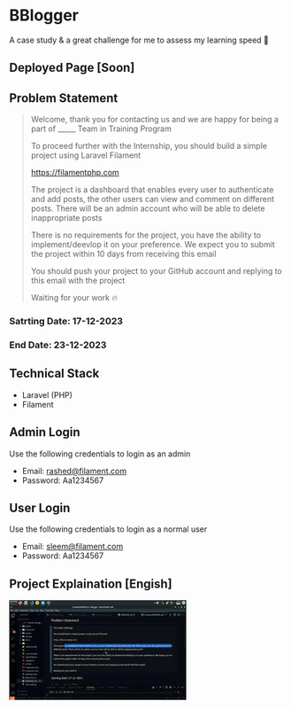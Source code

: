 # BBlogger

A case study & a great challenge for me to assess my learning speed 💪

## Deployed Page [Soon]

## Problem Statement

> Welcome, thank you for contacting us and we are happy for being a part of \_\_\_\_\_ Team in Training Program
>
> To proceed further with the Internship, you should build a simple project using Laravel Filament
>
> https://filamentphp.com
>
> The project is a dashboard that enables every user to authenticate and add posts, the other users can view and comment on different posts. There will be an admin account who will be able to delete inappropriate posts
>
> There is no requirements for the project, you have the ability to implement/deevlop it on your preference. We expect you to submit the project within 10 days from receiving this email
>
> You should push your project to your GitHub account and replying to this email with the project
>
> Waiting for your work 🔥

### Satrting Date: 17-12-2023

### End Date: 23-12-2023

## Technical Stack

- Laravel (PHP)
- Filament

## Admin Login

Use the following credentials to login as an admin

-   Email: rashed@filament.com
-   Password: Aa1234567

## User Login

Use the following credentials to login as a normal user

-   Email: sleem@filament.com
-   Password: Aa1234567

## Project Explaination [Engish]

[![Thumbnail](./thumbnail.jpg)](https://youtu.be/Fz5fBwnzlPA "Link Title")
